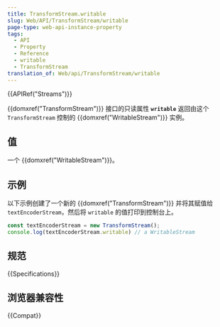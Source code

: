 ```yaml
---
title: TransformStream.writable
slug: Web/API/TransformStream/writable
page-type: web-api-instance-property
tags:
  - API
  - Property
  - Reference
  - writable
  - TransformStream
translation_of: Web/api/TransformStream/writable
---
```

{{APIRef("Streams")}}

{{domxref("TransformStream")}} 接口的只读属性 **`writable`** 返回由这个 `TransformStream` 控制的 {{domxref("WritableStream")}} 实例。

## 值

一个 {{domxref("WritableStream")}}。

## 示例

以下示例创建了一个新的 {{domxref("TransformStream")}} 并将其赋值给 `textEncoderStream`，然后将 `writable` 的值打印到控制台上。

```js
const textEncoderStream = new TransformStream();
console.log(textEncoderStream.writable) // a WritableStream
```

## 规范

{{Specifications}}

## 浏览器兼容性

{{Compat}}
